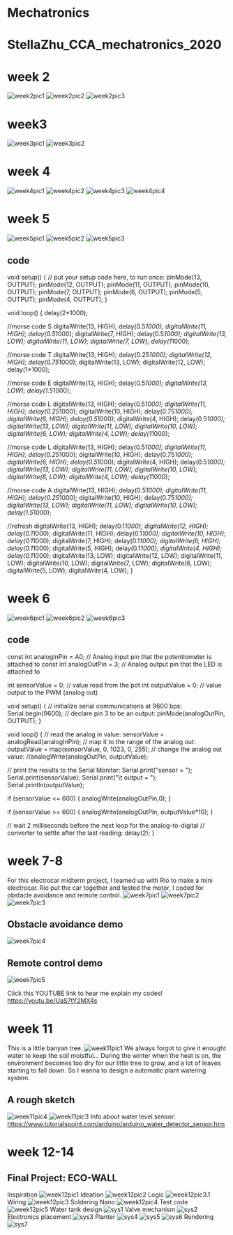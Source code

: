 # Mechatronics
# StellaZhu_CCA_mechatronics_2020

# week 2
![week2pic1](https://github.com/stellaczh/Mechatronics/blob/master/week2/week2pic1.png)
![week2pic2](https://github.com/stellaczh/Mechatronics/blob/master/week2/week2pic2.GIF)
![week2pic3](https://github.com/stellaczh/Mechatronics/blob/master/week2/week2pic3.GIF)

# week3
![week3pic1](https://github.com/stellaczh/Mechatronics/blob/master/week3/week3pic1.png)
![week3pic2](https://github.com/stellaczh/Mechatronics/blob/master/week3/week3pic2.png)

# week 4
![week4pic1](https://github.com/stellaczh/Mechatronics/blob/master/week4/week4pic1.png)
![week4pic2](https://github.com/stellaczh/Mechatronics/blob/master/week4/week4pic2.png)
![week4pic3](https://github.com/stellaczh/Mechatronics/blob/master/week4/week4pic3.png)
![week4pic4](https://github.com/stellaczh/Mechatronics/blob/master/week4/week4pic4.GIF)

# week 5
![week5pic1](https://github.com/stellaczh/Mechatronics/blob/master/week5/week5pic1.png)
![week5pic2](https://github.com/stellaczh/Mechatronics/blob/master/week5/week5pic2.GIF)
![week5pic3](https://github.com/stellaczh/Mechatronics/blob/master/week5/week5pic3.png)

## code
void setup() {
  // put your setup code here, to run once:
pinMode(13, OUTPUT);
pinMode(12, OUTPUT);
pinMode(11, OUTPUT);
pinMode(10, OUTPUT);
pinMode(7, OUTPUT);
pinMode(6, OUTPUT);
pinMode(5, OUTPUT);
pinMode(4, OUTPUT);
}

void loop() {
delay(2*1000);

//morse code S
digitalWrite(13, HIGH);
delay(0.5*1000);
digitalWrite(11, HIGH);
delay(0.5*1000);
digitalWrite(7, HIGH);
delay(0.5*1000);
digitalWrite(13, LOW);
digitalWrite(11, LOW);
digitalWrite(7, LOW);
delay(1*1000);

//morse code T
digitalWrite(13, HIGH);
delay(0.25*1000);
digitalWrite(12, HIGH);
delay(0.75*1000);
digitalWrite(13, LOW);
digitalWrite(12, LOW);
delay(1*1000);

//morse code E
digitalWrite(13, HIGH);
delay(0.5*1000);
digitalWrite(13, LOW);
delay(1.5*1000);

//morse code L
digitalWrite(13, HIGH);
delay(0.5*1000);
digitalWrite(11, HIGH);
delay(0.25*1000);
digitalWrite(10, HIGH);
delay(0.75*1000);
digitalWrite(6, HIGH);
delay(0.5*1000);
digitalWrite(4, HIGH);
delay(0.5*1000);
digitalWrite(13, LOW);
digitalWrite(11, LOW);
digitalWrite(10, LOW);
digitalWrite(6, LOW);
digitalWrite(4, LOW);
delay(1*1000);

//morse code L
digitalWrite(13, HIGH);
delay(0.5*1000);
digitalWrite(11, HIGH);
delay(0.25*1000);
digitalWrite(10, HIGH);
delay(0.75*1000);
digitalWrite(6, HIGH);
delay(0.5*1000);
digitalWrite(4, HIGH);
delay(0.5*1000);
digitalWrite(13, LOW);
digitalWrite(11, LOW);
digitalWrite(10, LOW);
digitalWrite(6, LOW);
digitalWrite(4, LOW);
delay(1*1000);

//morse code A
digitalWrite(13, HIGH);
delay(0.5*1000);
digitalWrite(11, HIGH);
delay(0.25*1000);
digitalWrite(10, HIGH);
delay(0.75*1000);
digitalWrite(13, LOW);
digitalWrite(11, LOW);
digitalWrite(10, LOW);
delay(1.5*1000);

//refresh
digitalWrite(13, HIGH);
delay(0.1*1000);
digitalWrite(12, HIGH);
delay(0.1*1000);
digitalWrite(11, HIGH);
delay(0.1*1000);
digitalWrite(10, HIGH);
delay(0.1*1000);
digitalWrite(7, HIGH);
delay(0.1*1000);
digitalWrite(6, HIGH);
delay(0.1*1000);
digitalWrite(5, HIGH);
delay(0.1*1000);
digitalWrite(4, HIGH);
delay(0.1*1000);
digitalWrite(13, LOW);
digitalWrite(12, LOW);
digitalWrite(11, LOW);
digitalWrite(10, LOW);
digitalWrite(7, LOW);
digitalWrite(6, LOW);
digitalWrite(5, LOW);
digitalWrite(4, LOW);
}

# week 6
![week6pic1](https://github.com/stellaczh/Mechatronics/blob/master/week6/week6pic1.png)
![week6pic2](https://github.com/stellaczh/Mechatronics/blob/master/week6/week6pic2.GIF)
![week6pic3](https://github.com/stellaczh/Mechatronics/blob/master/week6/week6pic3.GIF)

## code
const int analogInPin = A0;  // Analog input pin that the potentiometer is attached to
const int analogOutPin = 3; // Analog output pin that the LED is attached to

int sensorValue = 0;        // value read from the pot
int outputValue = 0;        // value output to the PWM (analog out)

void setup() {
  // initialize serial communications at 9600 bps:
  Serial.begin(9600);
  // declare pin 3 to be an output:
  pinMode(analogOutPin, OUTPUT);
}

void loop() {
  // read the analog in value:
  sensorValue = analogRead(analogInPin);
  // map it to the range of the analog out:
  outputValue = map(sensorValue, 0, 1023, 0, 255);
  // change the analog out value:
  //analogWrite(analogOutPin, outputValue);

  // print the results to the Serial Monitor:
  Serial.print("sensor = ");
  Serial.print(sensorValue);
  Serial.print("\t output = ");
  Serial.println(outputValue);

   if (sensorValue <= 600) {
    analogWrite(analogOutPin,0);
  }

  if (sensorValue >= 600) {
    analogWrite(analogOutPin, outputValue*10);
  }

  // wait 2 milliseconds before the next loop for the analog-to-digital
  // converter to settle after the last reading:
  delay(2);
}


# week 7-8
For this electrocar midterm project, I teamed up with Rio to make a mini electrocar. Rio put the car together and tested the motor, I coded for obstacle avoidance and remote control.
![week7pic1](https://github.com/stellaczh/Mechatronics/blob/master/week7/week7pic1.png)
![week7pic2](https://github.com/stellaczh/Mechatronics/blob/master/week7/week7pic2.JPG)
![week7pic3](https://github.com/stellaczh/Mechatronics/blob/master/week7/week7pic3.JPG)

## Obstacle avoidance demo
![week7pic4](https://github.com/stellaczh/Mechatronics/blob/master/week7/week7pic4.gif)

## Remote control demo
![week7pic5](https://github.com/stellaczh/Mechatronics/blob/master/week7/week7pic5.gif)

Click this YOUTUBE link to hear me explain my codes!
https://youtu.be/UaS7tY2MX4s

# week 11
This is a little banyan tree. 
![week11pic1](https://github.com/stellaczh/Mechatronics/blob/master/week11/week11pic1.png)
We always forgot to give it enought water to keep the soil moistful... During the winter when the heat is on, the environment becomes too dry for our little tree to grow, and a lot of leaves starting to fall down. So I wanna to design a automatic plant watering system.
## A rough sketch
![week11pic4](https://github.com/stellaczh/Mechatronics/blob/master/week11/week11pic4.JPG)
![week11pic3](https://github.com/stellaczh/Mechatronics/blob/master/week11/week11pic3.PNG)
Info about water level sensor: https://www.tutorialspoint.com/arduino/arduino_water_detector_sensor.htm

# week 12-14
## Final Project: ECO-WALL
Inspiration
![week12pic1](https://github.com/stellaczh/Mechatronics/blob/master/week12/week12pic1.JPG)
Ideation
![week12pic2](https://github.com/stellaczh/Mechatronics/blob/master/week12/week12pic2.JPG)
Logic
![week12pic3.1](https://github.com/stellaczh/Mechatronics/blob/master/week12/week12pic3.1.png)
Wiring
![week12pic3](https://github.com/stellaczh/Mechatronics/blob/master/week12/week12pic3.PNG)
Soldering Nano
![week12pic4](https://github.com/stellaczh/Mechatronics/blob/master/week12/week12pic4.png)
Test code
![week12pic5](https://github.com/stellaczh/Mechatronics/blob/master/week12/week12pic5.JPG)
Water tank design
![sys1](https://github.com/stellaczh/Mechatronics/blob/master/week12/sys1.png)
Valve mechanism
![sys2](https://github.com/stellaczh/Mechatronics/blob/master/week12/sys2.png)
Electronics placement
![sys3](https://github.com/stellaczh/Mechatronics/blob/master/week12/sys3.png)
Planter
![sys4](https://github.com/stellaczh/Mechatronics/blob/master/week12/sys4.png)
![sys5](https://github.com/stellaczh/Mechatronics/blob/master/week12/sys5.png)
![sys6](https://github.com/stellaczh/Mechatronics/blob/master/week12/sys6.png)
Rendering
![sys7](https://github.com/stellaczh/Mechatronics/blob/master/week12/sys7.JPG)

